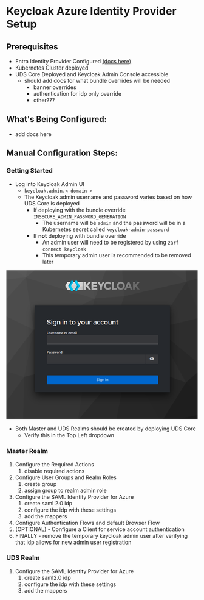 # Keycloak Azure Identity Provider Setup

## Prerequisites

* Entra Identity Provider Configured [(docs here)](./entra-integration.md)
* Kubernetes Cluster deployed
* UDS Core Deployed and Keycloak Admin Console accessible
    * should add docs for what bundle overrides will be needed
        * banner overrides
        * authentication for idp only override
        * other???

## What's Being Configured:
* add docs here

## Manual Configuration Steps:
### Getting Started
* Log into Keycloak Admin UI
    * `keycloak.admin.< domain >`
    * The Keycloak admin username and password varies based on how UDS Core is deployed
        * If deploying with the bundle override `INSECURE_ADMIN_PASSWORD_GENERATION`
            * The username will be `admin` and the password will be in a Kubernetes secret called `keycloak-admin-password`
        * If **not** deploying with bundle override
            * An admin user will need to be registered by using `zarf connect keycloak`
            * This temporary admin user is recommended to be removed later

![Keycloak Admin Login Page](https://github.com/defenseunicorns/uds-core/blob/main/docs/.images/dev/keycloak-admin-login-page.png?raw=true)

* Both Master and UDS Realms should be created by deploying UDS Core
    * Verify this in the Top Left dropdown
### Master Realm
1. Configure the Required Actions
    1. disable required actions
1. Configure User Groups and Realm Roles
    1. create group
    1. assign group to realm admin role
1. Configure the SAML Identity Provider for Azure
    1. create saml 2.0 idp
    1. configure the idp with these settings
    1. add the mappers
1. Configure Authentication Flows and default Browser Flow
1. (OPTIONAL) - Configure a Client for service account authentication
1. FINALLY - remove the temporary keycloak admin user after verifying that idp allows for new admin user registration
### UDS Realm
1. Configure the SAML Identity Provider for Azure
    1. create saml2.0 idp
    1. configure the idp with these settings
    1. add the mappers


